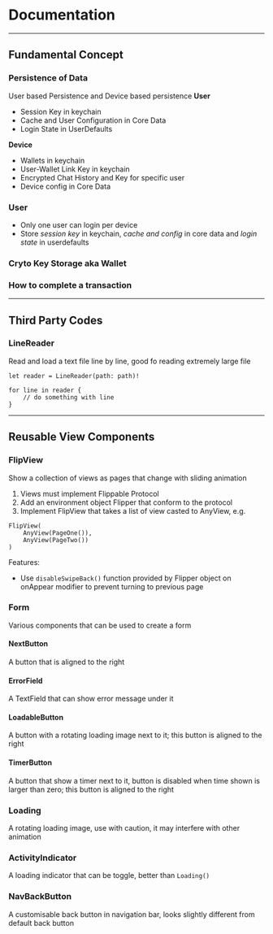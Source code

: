 # Documentation

---
## Fundamental Concept

### Persistence of Data
User based Persistence and Device based persistence
**User**
- Session Key in keychain
- Cache and User Configuration in Core Data
- Login State in UserDefaults

**Device**
- Wallets in keychain
- User-Wallet Link Key in keychain
- Encrypted Chat History and Key for specific user
- Device config in Core Data

### User
- Only one user can login per device
- Store *session key* in keychain, *cache and config* in core data and *login state* in userdefaults

### Cryto Key Storage aka Wallet


### How to complete a transaction





---
## Third Party Codes

### LineReader
Read and load a text file line by line, good fo reading extremely large file

```
let reader = LineReader(path: path)!

for line in reader {
    // do something with line
}

```

---
## Reusable View Components

### FlipView
Show a collection of views as pages that change with sliding animation

1. Views must implement Flippable Protocol
2. Add an environment object Flipper that conform to the protocol
3. Implement FlipView that takes a list of view casted to AnyView, e.g.
```
FlipView(
    AnyView(PageOne()),
    AnyView(PageTwo())
)
```
Features:
- Use `disableSwipeBack()` function provided by Flipper object on onAppear modifier to prevent turning to previous page

### Form
Various components that can be used to create a form

#### NextButton
A button that is aligned to the right

#### ErrorField
A TextField that can show error message under it

#### LoadableButton
A button with a rotating loading image next to it; this button is aligned to the right 

#### TimerButton
A button that show a timer next to it, button is disabled when time shown is larger than zero; this button is aligned to the right


### Loading
A rotating loading image, use with caution, it may interfere with other animation

### ActivityIndicator
A loading indicator that can be toggle, better than `Loading()`

### NavBackButton
A customisable back button in navigation bar, looks slightly different from default back button
























